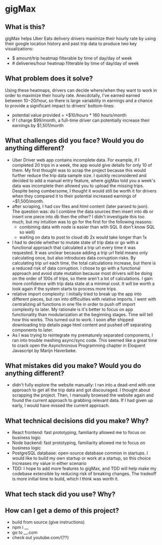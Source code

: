 # gigMax
## What is this?
gigMax helps Uber Eats delivery drivers maximize their hourly rate by using their google location history and past trip data to produce two key visualizations:
- $ amount/trip heatmap filterable by time of day/day of week
- \# deliveries/hour heatmap filterable by time of day/day of week  

## What problem does it solve?
Using these heatmaps, drivers can decide where/when they want to work in order to maximize their hourly rate. Anecdotally, I've earned earned between $10-$20/hour, so there is large variability in earnings and a chance to provide a significant impact to drivers' bottom-lines:

- potential value provided = +$10/hours * 160 hours/month
- if I charge $99/month, a full-time driver can potentially increase their earnings by $1,501/month

## What challenges did you face? Would you do anything different?
- Uber Driver web app contains incomplete data. For example, if I completed 20 trips in a week, the app would give details for only 10 of them. My first thought was to scrap the project because this would further reduce the trip data sample size. I quickly reconsidered and decided to add a manual entry feature, where gigMax told you a week's data was incomplete then allowed you to upload the missing trips. Despite being cumbersome, I thought it would still be worth it for drivers when they compared it to their potential increased earnings of ~$1,500/month.
- after scraping, I had csv files and html content (later parsed to json). The question was: do I combine the data sources then insert into db or insert one piece into db then the other? I didn't investigate this too much, but my intuition was to go for the first for the following reasons:
  - combining data with node is easier than with SQL (I don't know SQL so well)
  - waiting on data to post to cloud db 2x would take longer than 1x
- I had to decide whether to mutate state of trip data or go with a functional approach that calculated a trip url every time it was requested. It was unclear because adding a trip url field means only calculating once, but also introduces data corruption risks. By calculating trip url each time, the total calculations increase, but there is a reduced risk of data corruption. I chose to go with a functional approach and avoid state mutation because most drivers will be doing on the order of 100s of trips, so there aren't a lot of calculations. I gain more confidence with trip data state at a minimal cost. It will be worth a look again if the system starts to process more trips.
- relative import complexity: I initially tried to break up the app into different pieces, but ran into difficulties with relative imports. I went with centralizing all functions in one file in order to push off import complexity to later. My rationale is it's better to focus on app functionality than modularization at the beginning stages. Time will tell how this works. This turned out to work. I soon after shipped downloading trip details page html content and pushed off separating components to later.  
- As I was trying to reintegrate my prematurely separated components, I ran into trouble meshing async/sync code. This seemed like a great time to crack open the Asynchronous Programming chapter in Eloquent Javascript by Marijn Haverbeke.
## What mistakes did you make? Would you do anything different?
- didn't fully explore the website manually: I ran into a dead-end with one approach to get all the trip data and got discouraged. I thought about scrapping the project. Then, I manually browsed the website again and found the current approach to grabbing relevant data. If I had given up early, I would have missed the current approach.  

## What technical decisions did you make? Why?
- React frontend: fast prototyping, familiarity allowed me to focus on business logic
- Node backend: fast prototyping, familiarity allowed me to focus on business logic
- PostgreSQL database: open-source database common in startups. I would like to build my own startup or work at a startup, so this choice increases my value in either scenario
- TDD: I hope to add more features to gigMax, and TDD will help make my codebase extensible by reducing risk of breaking changes. The tradeoff is more initial time to build, which I think was worth it.

## What tech stack did you use? Why?

## How can I get a demo of this project?
- build from source (give instructions)
- npm i __
- go to __.com
- check out youtube.com/{??}
